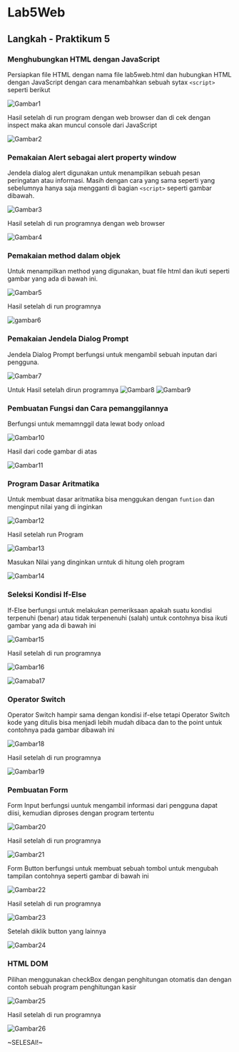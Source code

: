 # Lab5Web
## Langkah - Praktikum 5
### Menghubungkan HTML dengan JavaScript
Persiapkan file HTML dengan nama file lab5web.html dan hubungkan HTML dengan JavaScript dengan cara menambahkan sebuah sytax `<script>` seperti berikut
<p>

![Gambar1](screenshot/Lab5JavaScript.png)<p>
Hasil setelah di run program dengan web browser dan di cek dengan inspect maka akan muncul console dari JavaScript

![Gambar2](screenshot/konsole.png)
<p>

###  Pemakaian Alert sebagai alert property window
Jendela dialog alert digunakan untuk menampilkan sebuah pesan peringatan atau informasi. Masih dengan cara yang sama seperti yang sebelumnya hanya saja mengganti di bagian `<script>` seperti gambar dibawah.<p>

![Gambar3](screenshot/windowsalertcode.png)<p>
Hasil setelah di run programnya dengan web browser<p>

![Gambar4](screenshot/window%20alert.png)<p>

### Pemakaian method dalam objek
Untuk menampilkan method yang digunakan, buat file html dan ikuti seperti gambar yang ada di bawah ini.<p>

![Gambar5](screenshot/methodcode.png)<p>
Hasil setelah di run programnya<p>

![gambar6](screenshot/method.png)

### Pemakaian Jendela Dialog Prompt
Jendela Dialog Prompt berfungsi untuk mengambil sebuah inputan dari pengguna.<p>

![Gambar7](screenshot/promptcode.png)<p>
Untuk Hasil setelah dirun programnya
![Gambar8](screenshot/prompt1.png)
![Gambar9](screenshot/prompt2.png)

### Pembuatan Fungsi dan Cara pemanggilannya
Berfungsi untuk memamnggil data lewat body onload<p>
![Gambar10](screenshot/fungsicode.png)<p>
Hasil dari code gambar di atas<p>
![Gambar11](screenshot/function.png)<p>

### Program Dasar Aritmatika
Untuk membuat dasar aritmatika bisa menggukan dengan `funtion` dan menginput nilai yang di inginkan<p>
![Gambar12](screenshot/operasiartimatikacode.png)<p>
Hasil setelah run Program<p>
![Gambar13](screenshot/buttonaritmethic.png)<p>
Masukan Nilai yang dinginkan urntuk di hitung oleh program<p>
![Gambar14](screenshot/aritmethic.png)<p>

### Seleksi Kondisi If-Else
If-Else berfungsi untuk melakukan pemeriksaan apakah suatu kondisi terpenuhi (benar) atau tidak terpenenuhi (salah) untuk contohnya bisa ikuti gambar yang ada di bawah ini<p>
![Gambar15](screenshot/kondisi(if-else)code.png)<p>
Hasil setelah di run programnya<p>
![Gambar16](screenshot/if-else.png)<p>
![Gamaba17](screenshot/if-else2.png)<p>

### Operator Switch
Operator Switch hampir sama dengan kondisi if-else tetapi Operator Switch kode yang ditulis bisa menjadi lebih mudah dibaca dan to the point untuk contohnya pada gambar dibawah ini<p> 
![Gambar18](screenshot/operatorswitchcode.png)<p>
Hasil setelah di run programnya<p>
![Gambar19](screenshot/outputopswitch.png)<p>

### Pembuatan Form
Form Input berfungsi uuntuk mengambil informasi dari pengguna dapat diisi, kemudian diproses dengan program tertentu<p>
![Gambar20](screenshot/forminputcode.png)<p>
Hasil setelah di run programnya<p>
![Gambar21](screenshot/forminput.png)<p>
<p>
Form Button berfungsi untuk membuat sebuah tombol untuk mengubah tampilan contohnya seperti gambar di bawah ini<p>

![Gambar22](screenshot/formbutton.png)<p>
Hasil setelah di run programnya<p>
![Gambar23](screenshot/formbuttonoutput.png)<p>
Setelah diklik button yang lainnya<p>
![Gambar24](screenshot/formbuttonoutput2.png)<p>

### HTML DOM
Pilihan menggunakan checkBox dengan penghitungan otomatis dan dengan contoh sebuah program penghitungan kasir<p>
![Gambar25](screenshot/htmldomcode.png)<p>
Hasil setelah di run programnya<p>
![Gambar26](screenshot/htmldom.png)


~SELESAI!~